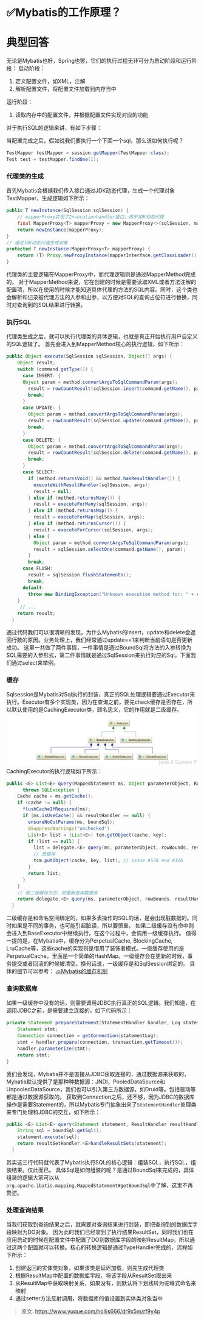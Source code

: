 # ✅Mybatis的工作原理？


# 典型回答
无论是Mybatis也好，Spring也罢，它们的执行过程无非可分为启动阶段和运行阶段：
启动阶段：

1. 定义配置文件，如XML，注解
2. 解析配置文件，将配置文件加载到内存当中

运行阶段：

1. 读取内存中的配置文件，并根据配置文件实现对应的功能

对于执行SQL的逻辑来讲，有如下步骤：

当配置完成之后，假如说我们要执行一个下面一个sql，那么该如何执行呢？
```java
TestMapper testMapper = session.getMapper(TestMapper.class);
Test test = testMapper.findOne(1);
```

### 代理类的生成
首先Mybatis会根据我们传入接口通过JDK动态代理，生成一个代理对象TestMapper，生成逻辑如下所示：
```java
public T newInstance(SqlSession sqlSession) {
    // mapperProxy实现了Invocationhandler接口，用于JDK动态代理
    final MapperProxy<T> mapperProxy = new MapperProxy<>(sqlSession, mapperInterface, methodCache);
    return newInstance(mapperProxy);
}
// 通过JDK动态代理生成对象
protected T newInstance(MapperProxy<T> mapperProxy) {
	return (T) Proxy.newProxyInstance(mapperInterface.getClassLoader(), new Class[] { mapperInterface }, mapperProxy);
}
```
代理类的主要逻辑在MapperProxy中，而代理逻辑则是通过MapperMethod完成的。
对于MapperMethod来说，它在创建的时候是需要读取XML或者方法注解的配置项，所以在使用的时候才能知道具体代理的方法的SQL内容。同时，这个类也会解析和记录被代理方法的入参和出参，以方便对SQL的查询占位符进行替换，同时对查询到的SQL结果进行转换。

### 执行SQL
代理类生成之后，就可以执行代理类的具体逻辑，也就是真正开始执行用户自定义的SQL逻辑了。
首先会进入到MapperMethod核心的执行逻辑，如下所示：
```java
public Object execute(SqlSession sqlSession, Object[] args) {
    Object result;
    switch (command.getType()) {
      case INSERT: {
      Object param = method.convertArgsToSqlCommandParam(args);
        result = rowCountResult(sqlSession.insert(command.getName(), param));
        break;
      }
      case UPDATE: {
        Object param = method.convertArgsToSqlCommandParam(args);
        result = rowCountResult(sqlSession.update(command.getName(), param));
        break;
      }
      case DELETE: {
        Object param = method.convertArgsToSqlCommandParam(args);
        result = rowCountResult(sqlSession.delete(command.getName(), param));
        break;
      }
      case SELECT:
        if (method.returnsVoid() && method.hasResultHandler()) {
          executeWithResultHandler(sqlSession, args);
          result = null;
        } else if (method.returnsMany()) {
          result = executeForMany(sqlSession, args);
        } else if (method.returnsMap()) {
          result = executeForMap(sqlSession, args);
        } else if (method.returnsCursor()) {
          result = executeForCursor(sqlSession, args);
        } else {
          Object param = method.convertArgsToSqlCommandParam(args);
          result = sqlSession.selectOne(command.getName(), param);
        }
        break;
      case FLUSH:
        result = sqlSession.flushStatements();
        break;
      default:
        throw new BindingException("Unknown execution method for: " + command.getName());
    }
     // ...
    return result;
  }
```
通过代码我们可以很清晰的发现，为什么Mybatis的insert，update和delete会返回行数的原因。业务处理上，我们经常通过update==1来判断当前语句是否更新成功。
这里一共做了两件事情，一件事情是通过BoundSql将方法的入参转换为SQL需要的入参形式，第二件事情就是通过SqlSession来执行对应的Sql。下面我们通过select来举例。

### 缓存
Sqlsession是Mybatis对Sql执行的封装，真正的SQL处理逻辑要通过Executor来执行。Executor有多个实现类，因为在查询之前，要先check缓存是否存在，所以默认使用的是CachingExecutor类，顾名思义，它的作用就是二级缓存。
![1675262096615-980676ef-ddc6-4a9c-b9e9-f6157b4d59bc.jpeg](./img/TCpZtYaE5MMyNG_q/1675262096615-980676ef-ddc6-4a9c-b9e9-f6157b4d59bc-471660.jpeg)
CachingExecutor的执行逻辑如下所示：
```java
public <E> List<E> query(MappedStatement ms, Object parameterObject, RowBounds rowBounds, ResultHandler resultHandler, CacheKey key, BoundSql boundSql)
      throws SQLException {
    Cache cache = ms.getCache();
    if (cache != null) {
      flushCacheIfRequired(ms);
      if (ms.isUseCache() && resultHandler == null) {
        ensureNoOutParams(ms, boundSql);
        @SuppressWarnings("unchecked")
        List<E> list = (List<E>) tcm.getObject(cache, key);
        if (list == null) {
          list = delegate.<E> query(ms, parameterObject, rowBounds, resultHandler, key, boundSql);
          // 放缓存
          tcm.putObject(cache, key, list); // issue #578 and #116
        }
        return list;
      }
    }
    // 若二级缓存为空，则重新查询数据库
    return delegate.<E> query(ms, parameterObject, rowBounds, resultHandler, key, boundSql);
  }
```
二级缓存是和命名空间绑定的，如果多表操作的SQL的话，是会出现脏数据的。同时如果是不同的事务，也可能引起脏读，所以要慎重。
如果二级缓存没有命中则会进入到BaseExecutor中继续执行，在这个过程中，会调用一级缓存执行。
值得一提的是，在Mybatis中，缓存分为PerpetualCache, BlockingCache, LruCache等，这些cache的实现则是借用了装饰者模式。一级缓存使用的是PerpetualCache，里面是一个简单的HashMap。一级缓存会在更新的时候，事务提交或者回滚的时候被清空。换句话说，一级缓存是和SqlSession绑定的。
具体的细节可以参考：
[🔜Mybatis的缓存机制](https://www.yuque.com/hollis666/dr9x5m/mapxqi?view=doc_embed)

### 查询数据库
如果一级缓存中没有的话，则需要调用JDBC执行真正的SQL逻辑。我们知道，在调用JDBC之前，是需要建立连接的，如下代码所示：
```java
private Statement prepareStatement(StatementHandler handler, Log statementLog) throws SQLException {
    Statement stmt;
    Connection connection = getConnection(statementLog);
    stmt = handler.prepare(connection, transaction.getTimeout());
    handler.parameterize(stmt);
    return stmt;
}
```
我们会发现，Mybatis并不是直接从JDBC获取连接的，通过数据源来获取的，Mybatis默认提供了是那种种数据源：JNDI，PooledDataSource和UnpooledDataSource，我们也可以引入第三方数据源，如Druid等。包括驱动等都是通过数据源获取的。
获取到Connection之后，还不够，因为JDBC的数据库操作是需要Statement的，所以Mybatis专门抽象出来了`StatementHandler`处理类来专门处理和JDBC的交互，如下所示：
```java
public <E> List<E> query(Statement statement, ResultHandler resultHandler) throws SQLException {
    String sql = boundSql.getSql();
    statement.execute(sql);
    return resultSetHandler.<E>handleResultSets(statement);
  }
```
其实这三行代码就代表了Mybatis执行SQL的核心逻辑：组装SQL，执行SQL，组装结果。仅此而已。
具体Sql是如何组装的呢？是通过BoundSql来完成的，具体组装的逻辑大家可以从`org.apache.ibatis.mapping.MappedStatement#getBoundSql`中了解，这里不再赘述。

### 处理查询结果
当我们获取到查询结果之后，就需要对查询结果进行封装，即把查询到的数据库字段映射为DO对象。
因为此时我们已经拿到了执行结果ResultSet，同时我们也在应用启动的时候在配置文件中配置了DO到数据库字段的映射ResultMap，所以通过这两个配置就可以转换。核心的转换逻辑是通过TypeHandler完成的，流程如下所示：

1. 创建返回的实体类对象，如果该类是延迟加载，则先生成代理类
2. 根据ResultMap中配置的数据库字段，将该字段从ResultSet取出来
3. 从ResultMap中获取映射关系，如果没有，则默认将下划线转为驼峰式命名来映射
4. 通过setter方法反射调用，将数据库的值设置到实体类对象当中


> 原文: <https://www.yuque.com/hollis666/dr9x5m/rf9y4p>